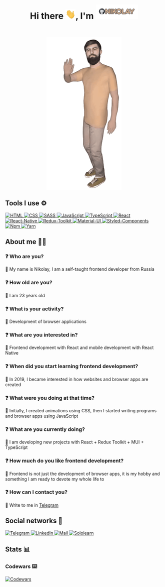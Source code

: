<h1 align="center"> Hi there <img src="./Hi.gif" width='32' height="32" alt='Hi' />, I'm <img src='./Name.gif' /> </h1>
<br />
<p align='center'> <img src="./Me.gif" alt='Me' align='center' /> </p>

## Tools I use ⚙️

<a href='#'> ![HTML](https://img.shields.io/badge/HTML-5-C9AA8D?style=for-the-badge&logo=HTML5&labelColor=6B6463&logoColor=F26527) </a>
<a href='#'> ![CSS](https://img.shields.io/badge/CSS-3-C9AA8D?style=for-the-badge&logo=CSS3&labelColor=6B6463&logoColor=409AD7) </a>
<a href='#'> ![SASS](https://img.shields.io/badge/SASS-1.62.1-C9AA8D?style=for-the-badge&logo=Sass&labelColor=6B6463&logoColor=CF649A) </a>
<a href='#'> ![JavaScript](https://img.shields.io/badge/JavaScript-ES6+-C9AA8D?style=for-the-badge&logo=javascript&labelColor=6B6463&logoColor=F7E01D) </a>
<a href='#'> ![TypeScript](https://img.shields.io/badge/TypeScript-4-C9AA8D?style=for-the-badge&logo=typescript&labelColor=6B6463&logoColor=01B0E9) </a>
<a href='#'> ![React](https://img.shields.io/badge/React-18.2-C9AA8D?style=for-the-badge&logo=react&labelColor=6B6463&logoColor=69D8F8) </a>
<a href='#'> ![React-Native](https://img.shields.io/badge/React--Native-0.69.6-C9AA8D?style=for-the-badge&logo=react&labelColor=6B6463&logoColor=69D8F8) </a>
<a href='#'> ![Redux-Toolkit](https://img.shields.io/badge/Redux--Toolkit-1.9.3-C9AA8D?style=for-the-badge&logo=redux&labelColor=6B6463&logoColor=FFFFFF) </a>
<a href='#'> ![Material-UI](https://img.shields.io/badge/Material--UI-5.11.16-C9AA8D?style=for-the-badge&logo=MUI&labelColor=6B6463&logoColor=007FFF) </a>
<a href='#'> ![Styled-Components](https://img.shields.io/badge/Styled--Components-5.3.9-C9AA8D?style=for-the-badge&logo=styledcomponents&labelColor=6B6463&logoColor=DB7093) </a>
<a href='#'> ![Npm](https://img.shields.io/badge/Npm-8.19.2-C9AA8D?style=for-the-badge&logo=npm&labelColor=6B6463&logoColor=CB0000) </a>
<a href='#'> ![Yarn](https://img.shields.io/badge/Yarn-1.22.19-C9AA8D?style=for-the-badge&logo=Yarn&labelColor=6B6463&logoColor=2C8EBB) </a>

## About me 👨‍💻

### ❓ Who are you?

💬 My name is Nikolay, I am a self-taught frontend developer from Russia

### ❓ How old are you?

💬 I am 23 years old

### ❓ What is your activity?

💬 Development of browser applications

### ❓ What are you interested in?

💬 Frontend development with React and mobile development with React Native

### ❓ When did you start learning frontend development?

💬 In 2019, I became interested in how websites and browser apps are created

### ❓ What were you doing at that time?

💬 Initially, I created animations using CSS, then I started writing programs and browser apps using JavaScript

### ❓ What are you currently doing?

💬 I am developing new projects with React + Redux Toolkit + MUI + TypeScript

### ❓ How much do you like frontend development?

💬 Frontend is not just the development of browser apps, it is my hobby and something I am ready to devote my whole life to

### ❓ How can I contact you?

💬 Write to me in <a href='https://telegram.me/shrmznv'> Telegram </a>

## Social networks 📧
<a href='https://telegram.me/shrmznv'> ![Telegram](https://img.shields.io/badge/Telegram-shrmznv-C9AA8D?style=for-the-badge&logo=telegram&labelColor=6B6463) </a>
<a href="https://www.linkedin.com/in/shrstav"> ![LinkedIn](https://img.shields.io/badge/LinkedIn-Nikolay_Sharmazanov-C9AA8D?style=for-the-badge&logo=linkedin&labelColor=6B6463&logoColor=3292C8) </a>
<a href="mailto:sharmazanov99@mail.ru"> ![Mail](https://img.shields.io/badge/Mail-Sharmazanov99@mail.ru-C9AA8D?style=for-the-badge&logo=Mail.Ru&labelColor=6B6463&logoColor=FF9E00) </a>
<a href="https://www.sololearn.com/profile/15463112"> ![Sololearn](https://img.shields.io/badge/Sololearn-★_Don’t_Know_★-C9AA8D?style=for-the-badge&logo=sololearn&labelColor=6B6463&logoColor=2493DF) </a>

## Stats 📊

### Codewars ⌨️

<a href='https://www.codewars.com/users/Sh%20Sh/completed'> ![Codewars](https://github.r2v.ch/codewars?user=Sh%20Sh&hide_clan=true&theme=midnight_purple&top_languages=true) </a>
